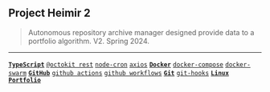 ## Project Heimir 2
> Autonomous repository archive manager designed provide data to a portfolio algorithm. V2. Spring 2024.

---

[**`TypeScript`**](https://github.com/lxRbckl/lxRbckl/blob/main/TypeScript/README.md)
[`@octokit rest`](https://github.com/lxRbckl/lxRbckl/blob/main/TypeScript/@octokit-rest/README.md)
[`node-cron`](https://github.com/lxRbckl/lxRbckl/blob/main/TypeScript/node-cron/README.md)
[`axios`](https://github.com/lxRbckl/lxRbckl/blob/main/TypeScript/axios/README.md)
[**`Docker`**](https://github.com/lxRbckl/lxRbckl/blob/main/Docker/README.md)
[`docker-compose`](https://github.com/lxRbckl/lxRbckl/blob/main/Docker/docker-compose/README.md)
[`docker-swarm`](https://github.com/lxRbckl/lxRbckl/blob/main/Docker/docker-swarm/README.md)
[**`GitHub`**](https://github.com/lxRbckl/lxRbckl/blob/main/GitHub/README.md)
[`github actions`](https://github.com/lxRbckl/lxRbckl/blob/main/GitHub/github-actions/README.md)
[`github workflows`](https://github.com/lxRbckl/lxRbckl/blob/main/GitHub/github-workflows/README.md)
[**`Git`**](https://github.com/lxRbckl/lxRbckl/blob/main/Git/README.md)
[`git-hooks`](https://github.com/lxRbckl/lxRbckl/blob/main/GitHub/git-hooks/README.md)
[**`Linux`**](https://github.com/lxRbckl/lxRbckl/blob/main/Linux/README.md)
[**`Portfolio`**](https://github.com/lxRbckl/lxRbckl/blob/main/Portfolio/README.md)

#
